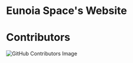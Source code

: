 # Eunoia Space's Website

# Contributors
![GitHub Contributors Image](https://contrib.rocks/image?repo=eunoiaspace/eunoiaspace.github.io)
